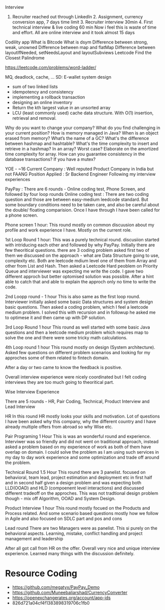 Interview
1. Recruiter reached out through LinkedIn 2. Assignment, currency conversion app, 7 days time limit 3. Recruiter interview 30min 4. First technical interview & live coding 60 min Now i feel this is waste of time and effort. All are online interview and it took almost 15 days


Codility app What is Bitcode What is dsym Difference between strong, weak, unowned Difference between map and flatMap Difference between layoutIfNeeded, setNeedsLayout and layoutSubviews Leetcode Find the Closest Palindrome

https://leetcode.com/problems/word-ladder/


MQ, deadlock, cache, ...
SD: E-wallet system design

- sum of two linked lists
- idempotency and consistency
- implementing a rollback transaction
- designing an online inventory
- Return the kth largest value in an unsorted array
- LCU (least commonly used) cache data structure. With O(1) insertion, retrieval and removal.


Why do you want to change your company?
What do you find challenging in your current position?
How is memory managed in Java? When is an object erased from memory? What’s the name of a GC?
What's the difference between hashmap and hashtable?
What's the time complexity to insert and retrieve in a hashmap? In an array? Worst case? Elaborate on the amortized time complexity for array.
How can you guarantee consistency in the database transactions? If you have a mutex?


YOE - ~16
Current Company : Well reputed Product Company in India but not FAANG
Position Applied : Sr Backend Engineer
Following my interview experiences

PayPay :
There are 6 rounds - Online coding test, Phone Screen, and followed by four loop rounds
Online coding test :
There are two coding question and those are between easy-medium leedcode standard. But some boundary conditions need to be taken care, and also be careful about the double/ floating comparision.
Once I have through I have been called for a phone screen.

Phone screen 1 hour:
This round mostly on common discuusion about my profile and work experience I have. Mostly on the current role.

1st Loop Round 1 hour:
This was a purely technical round. discusiion started with intriducing each other and followed by why PayPay. Initially there are few theoritical questions. there are 3 coding problem asked first two of them we discussed on the approach - what are Data Structure going to use, complexity etc. Both are leetcode mdium level one of them from Array and other from List and Hash. Then asked a Leetcode Hard peoblem on Priority Queue and interviewer was expecting me write the code. I gave two different approch but better optomised solution was possible. After a hint able to catch that and able to explain the approch only no time to write the code.

2nd Loopp round - 1 hour
This is also same as the first loop round. Interviewer initially asked some basic Data structures and system design basic questions. Then asked a coding problem, which I feel a leetcode medium problem. I solved this with recursion and in followup he asked me to optimese it and then came up with DP solution.

3rd Loop Round 1 hour
This round as well started with some basic Java questions and then a leetcode medium problem which requires map to solve the one and there were some tricky math calculations.

4th Loop round 1 hour
This round mostly on design (System architecture). Asked few questions on different problem scenarios and looking for my approches some of them related to fintech domain.

After a day or two came to know the feedback is positive.

Overall interview experience were nicely coordinated but I felt coding interviews they are too much going to theoritical part.

Wise Interview Experience

There are 5 rounds - HR, Pair Coding, Technical, Product Interview and Lead Interview

HR
In this round HR mostly looks your skills and motivation. Lot of questions I have been asked why this company, why the different country and I have already multiple offers from abroad so why Wise etc.

Pair Programing 1 Hour
This is was an wonderful round and experience. Interviwer was so friendly and did not went on traditional approach, instead asked a problem based on my experience of work as both of them have overlap on domain. I could solve the problem as I am using such services in my day to day work experience and some optimization and trade off around the problem.

Technical Round 1.5 Hour
This round there are 3 panelist. focused on behavioral, team lead, project estimation and deployment etc in first half and in second half given a design problem and was expecting both LLD(OOAD) and HLD (compoenent level interactions) and discussed different tradeoff on the approches. This was not tradtional design problem though - mix off Algorithm, OOAD and System Design.

Product Interview 1 hour
This round mostly focued on the Products and Process related. And some scenario based questions mostly how we follow in Agile and also focused on SDLC part and pos and cons

Lead round
There are two Managers were as panelist. This si purely on the behavioral aspects. Learning, mistake, conflict handling and project management and leadership

After all got call from HR on the offer. Overall very nice and unique interview experience. Learned many things with the discussion definitely.

# Resource Coding
- https://github.com/megatyx/PayPay_Demo
- https://github.com/Muneebaliarshad/CurrencyConverter
- https://openexchangerates.org/account/app-ids
- 826d721a04cf4f1383898319706c1fb0